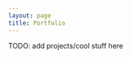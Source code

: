 ```yaml
---
layout: page
title: Portfolio
---
```


<p class="message">
  TODO: add projects/cool stuff here
</p>
